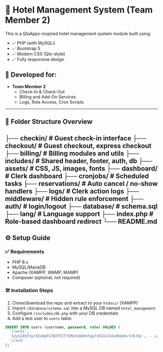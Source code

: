 # 🏨 Hotel Management System (Team Member 2)

This is a QloApps-inspired hotel management system module built using:

- ✅ PHP (with MySQLi)
- ✅ Bootstrap 5
- ✅ Modern CSS (Qlo-style)
- ✅ Fully responsive design

## 👥 Developed for:
- **Team Member 2**
  - Check-In & Check-Out
  - Billing and Add-On Services
  - Logs, Role Access, Cron Scripts

---

## 📂 Folder Structure Overview

├── checkin/ # Guest check-in interface
├── checkout/ # Guest checkout, express checkout
├── billing/ # Billing modules and utils
├── includes/ # Shared header, footer, auth, db
├── assets/ # CSS, JS, images, fonts
├── dashboard/ # Clerk dashboard
├── cronjobs/ # Scheduled tasks
├── reservations/ # Auto cancel / no-show handlers
├── logs/ # Clerk action logs
├── middleware/ # Hidden rule enforcement
├── auth/ # login/logout
├── database/ # schema.sql
├── lang/ # Language support
├── index.php # Role-based dashboard redirect
└── README.md
---

## ⚙️ Setup Guide

### ✅ Requirements

- PHP 8.x
- MySQL/MariaDB
- Apache (XAMPP, WAMP, MAMP)
- Composer (optional, not required)

### 🛠️ Installation Steps

1. Clone/download the repo and extract to your `htdocs/` (XAMPP)
2. Import `/database/schema.sql` into a MySQL DB named `hotel_management`
3. Configure `/includes/db.php` with your DB credentials
4. Add a test user to `users` table:

```sql
INSERT INTO users (username, password, role) VALUES (
  'clerk1',
  '$2y$10$Y3yJSExDpFk7BXfEIT7SMe3nQU0nFgq7sR2UulbIuHbQ4m/3JKJOy', -- password: 12345
  'clerk'
);
